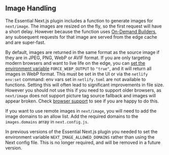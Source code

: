 ## Image Handling

The Essential Next.js plugin includes a function to generate images for `next/image`. The images are resized on the fly, so the first request will have a short delay. However because the function uses [On-Demand Builders](https://docs.netlify.com/configure-builds/on-demand-builders/), any subsequent requests for that image are served from the edge cache and are super-fast.

By default, images are returned in the same format as the source image if they are in JPEG, PNG, WebP or AVIF format. If you are only targeting modern browsers and want to live life on the edge, you can [set the environment variable](https://docs.netlify.com/configure-builds/environment-variables/) `FORCE_WEBP_OUTPUT` to `"true"`, and it will return all images in WebP format. This must be set in the UI or via the `netlify env:set` command: env vars set in `netlify.toml` are not available to functions. Setting this will often lead to significant improvements in file size. However you should not use this if you need to support older browsers, as `next/image` does not support picture tag source fallback and images will appear broken. Check [browser support](https://caniuse.com/webp) to see if you are happy to do this.

If you want to use remote images in `next/image`, you will need to add the image domains to an allow list. Add the required domains to the `images.domains` array in `next.config.js`. 

In previous versions of the Essential Next.js plugin you needed to set the environment variable `NEXT_IMAGE_ALLOWED_DOMAINS` rather than using the Next config file. This is no longer required, and will be removed in a future version.
